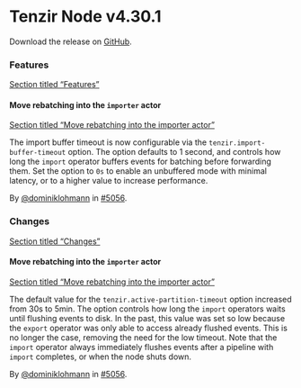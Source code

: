 # Tenzir Node v4.30.1

Download the release on [GitHub](https://github.com/tenzir/tenzir/releases/tag/v4.30.1).

### Features

[Section titled “Features”](#features)

#### Move rebatching into the `importer` actor

[Section titled “Move rebatching into the importer actor”](#move-rebatching-into-the-importer-actor)

The import buffer timeout is now configurable via the `tenzir.import-buffer-timeout` option. The option defaults to 1 second, and controls how long the `import` operator buffers events for batching before forwarding them. Set the option to `0s` to enable an unbuffered mode with minimal latency, or to a higher value to increase performance.

By [@dominiklohmann](https://github.com/dominiklohmann) in [#5056](https://github.com/tenzir/tenzir/pull/5056).

### Changes

[Section titled “Changes”](#changes)

#### Move rebatching into the `importer` actor

[Section titled “Move rebatching into the importer actor”](#move-rebatching-into-the-importer-actor-1)

The default value for the `tenzir.active-partition-timeout` option increased from 30s to 5min. The option controls how long the `import` operators waits until flushing events to disk. In the past, this value was set so low because the `export` operator was only able to access already flushed events. This is no longer the case, removing the need for the low timeout. Note that the `import` operator always immediately flushes events after a pipeline with `import` completes, or when the node shuts down.

By [@dominiklohmann](https://github.com/dominiklohmann) in [#5056](https://github.com/tenzir/tenzir/pull/5056).